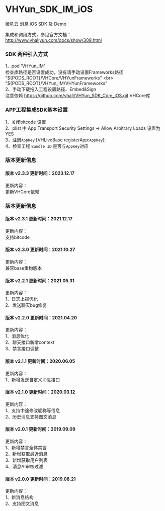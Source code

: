 # VHYun_SDK_IM_iOS
微吼云 消息 iOS SDK 及 Demo


集成和调用方式，参见官方文档：http://www.vhallyun.com/docs/show/309.html <br>

### SDK 两种引入方式
1、pod 'VHYun_IM'<br>
检查库路径是否设置成功，没有请手动设置Frameworks路径 <br>
   "${PODS_ROOT}/VHCore/VHYunFrameworks" <br>
   "${PODS_ROOT}/VHYun_IM/VHYunFrameworks"<br>
2、手动下载拖入工程设置路径、Embed&Sign<br>
注意依赖 https://github.com/vhall/VHYun_SDK_Core_iOS.git VHCore库<br>

### APP工程集成SDK基本设置
1、关闭bitcode 设置<br>
2、plist 中 App Transport Security Settings -> Allow Arbitrary Loads 设置为YES<br>
3、注册`AppKey`  [VHLiveBase registerApp:`AppKey`]; <br>
4、检查工程 `Bundle ID` 是否与`AppKey`对应 <br>


### 版本更新信息
#### 版本 v2.3.3 更新时间：2023.12.17
更新内容：<br>
更新VHCore依赖<br>

### 版本更新信息
#### 版本 v2.3.1 更新时间：2021.12.17
更新内容：<br>
支持bitcode<br>

#### 版本 v2.3.0 更新时间：2021.10.27
更新内容：<br>
兼容base重构版本<br>

#### 版本 v2.2.1 更新时间：2021.05.31
更新内容：<br>
1、日志上报优化<br>
2、发送聊天bug修复<br>

#### 版本 v2.2.0 更新时间：2021.04.20
更新内容：<br>
1、消息优化<br>
2、聊天接口新增context<br>
3、禁言接口调整<br>

#### 版本 v2.1.1 更新时间：2020.06.05
更新内容：<br>
1、新增发送自定义消息接口<br>

#### 版本 v2.1.0 更新时间：2020.03.12
更新内容：<br>
1、支持中途修改昵称等信息<br>
2、历史消息支持图文消息<br>

#### 版本 v2.0.1 更新时间：2019.09.09
更新内容：<br>
1、新增禁言全体禁言<br>
2、新增获取最近消息<br>
3、新增获取用户列表<br>
4、消息AI审核过滤<br>


#### 版本 v2.0.0 更新时间：2019.08.21
更新内容：<br>
1、新消息结构<br>
2、支持图文消息<br>
